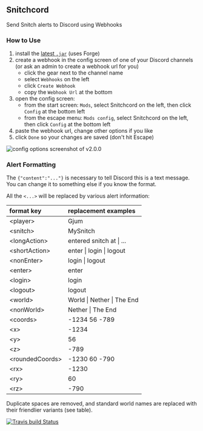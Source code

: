 Snitchcord
----------
Send Snitch alerts to Discord using Webhooks

### How to Use

1. install the [latest `.jar`](https://github.com/Gjum/Snitchcord/releases) (uses Forge)
1. create a webhook in the config screen of one of your Discord channels (or ask an admin to create a webhook url for you)
    - click the gear next to the channel name
    - select `Webhooks` on the left
    - click `Create Webhook`
    - copy the `Webhook Url` at the bottom
1. open the config screen:
    - from the start screen: `Mods`, select Snitchcord on the left, then click `Config` at the bottom left
    - from the escape menu: `Mods config`, select Snitchcord on the left, then click `Config` at the bottom left
1. paste the webhook url, change other options if you like
1. click `Done` so your changes are saved (don't hit Escape)

![config options screenshot of v2.0.0](https://i.imgur.com/drkWf2k.jpg)

### Alert Formatting

The `{"content":"..."}` is necessary to tell Discord this is a text message.
You can change it to something else if you know the format.
<!-- TODO link to discord docs -->

All the `<...>` will be replaced by various alert information:

| format key        | replacement examples       |
|:------------------|:---------------------------|
| \<player\>        | Gjum                       |
| \<snitch\>        | MySnitch                   |
| \<longAction\>    | entered snitch at \| ...   |
| \<shortAction\>   | enter \| login \| logout   |
| \<nonEnter\>      | login \| logout            |
| \<enter\>         | enter                      |
| \<login\>         | login                      |
| \<logout\>        | logout                     |
| \<world\>         | World \| Nether \| The End |
| \<nonWorld\>      | Nether \| The End          |
| \<coords\>        | -1234 56 -789              |
| \<x\>             | -1234                      |
| \<y\>             | 56                         |
| \<z\>             | -789                       |
| \<roundedCoords\> | -1230 60 -790              |
| \<rx\>            | -1230                      |
| \<ry\>            | 60                         |
| \<rz\>            | -790                       |

Duplicate spaces are removed, and standard world names are replaced with their friendlier variants (see table).

[![Travis build Status](https://travis-ci.org/Gjum/Snitchcord.svg?branch=master)](https://travis-ci.org/Gjum/Snitchcord)

